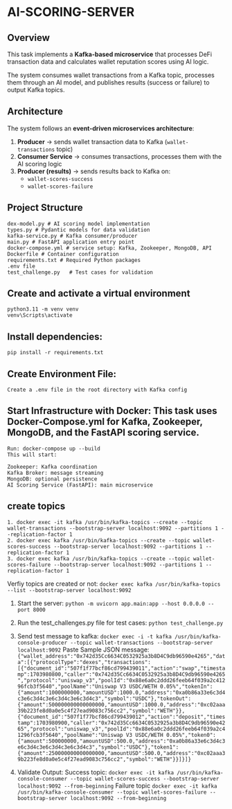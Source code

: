 # AI-SCORING-SERVER

##  Overview
This task implements a **Kafka-based microservice** that processes DeFi transaction data and calculates wallet reputation scores using AI logic.  

The system consumes wallet transactions from a Kafka topic, processes them through an AI model, and publishes results (success or failure) to output Kafka topics.  

##  Architecture
The system follows an **event-driven microservices architecture**:

1. **Producer** → sends wallet transaction data to Kafka (`wallet-transactions` topic)  
2. **Consumer Service** → consumes transactions, processes them with the AI scoring logic  
3. **Producer (results)** → sends results back to Kafka on:  
   - `wallet-scores-success` 
   - `wallet-scores-failure`

##  Project Structure
    dex-model.py # AI scoring model implementation
    types.py # Pydantic models for data validation
    kafka-service.py # Kafka consumer/producer
    main.py # FastAPI application entry point
    docker-compose.yml # service setup: Kafka, Zookeeper, MongoDB, API
    Dockerfile # Container configuration
    requirements.txt # Required Python packages
    .env file 
    test_challenge.py   # Test cases for validation

## Create and activate a virtual environment
    python3.11 -m venv venv
    venv\Scripts\activate

## Install dependencies: 
    pip install -r requirements.txt

## Create Environment File: 
    Create a .env file in the root directory with Kafka config

## Start Infrastructure with Docker: This task uses Docker-Compose.yml for Kafka, Zookeeper, MongoDB, and the FastAPI scoring service.
    Run: docker-compose up --build
    This will start:
    
    Zookeeper: Kafka coordination
    Kafka Broker: message streaming
    MongoDB: optional persistence
    AI Scoring Service (FastAPI): main microservice

## create topics 
    1. docker exec -it kafka /usr/bin/kafka-topics --create --topic wallet-transactions --bootstrap-server localhost:9092 --partitions 1 --replication-factor 1
    2. docker exec kafka /usr/bin/kafka-topics --create --topic wallet-scores-success --bootstrap-server localhost:9092 --partitions 1 --replication-factor 1
    3. docker exec kafka /usr/bin/kafka-topics --create --topic wallet-scores-failure --bootstrap-server localhost:9092 --partitions 1 --replication-factor 1
  
Verfiy topics are created or not:
   `docker exec kafka /usr/bin/kafka-topics --list --bootstrap-server localhost:9092`

1. Start the server:
   `python -m uvicorn app.main:app --host 0.0.0.0 --port 8000`
2. Run the test_challenges.py file for test cases:
   `python test_challenge.py`
3. Send test message to kafka:
   `docker exec -i -t kafka /usr/bin/kafka-console-producer --topic wallet-transactions --bootstrap-server localhost:9092`
   Paste Sample JSON message:
   `{"wallet_address":"0x742d35Cc6634C0532925a3b8D4C9db96590e4265","data":[{"protocolType":"dexes","transactions":[{"document_id":"507f1f77bcf86cd799439011","action":"swap","timestamp":1703980800,"caller":"0x742d35Cc6634C0532925a3b8D4C9db96590e4265","protocol":"uniswap_v3","poolId":"0x88e6a0c2ddd26feeb64f039a2c41296fcb3f5640","poolName":"Uniswap V3 USDC/WETH 0.05%","tokenIn":{"amount":1000000000,"amountUSD":1000.0,"address":"0xa0b86a33e6c3d4c3e6c3d4c3e6c3d4c3e6c3d4c3","symbol":"USDC"},"tokenOut":{"amount":500000000000000000,"amountUSD":1000.0,"address":"0xc02aaa39b223fe8d0a0e5c4f27ead9083c756cc2","symbol":"WETH"}},{"document_id":"507f1f77bcf86cd799439012","action":"deposit","timestamp":1703980900,"caller":"0x742d35Cc6634C0532925a3b8D4C9db96590e4265","protocol":"uniswap_v3","poolId":"0x88e6a0c2ddd26feeb64f039a2c41296fcb3f5640","poolName":"Uniswap V3 USDC/WETH 0.05%","token0":{"amount":500000000,"amountUSD":500.0,"address":"0xa0b86a33e6c3d4c3e6c3d4c3e6c3d4c3e6c3d4c3","symbol":"USDC"},"token1":{"amount":250000000000000000,"amountUSD":500.0,"address":"0xc02aaa39b223fe8d0a0e5c4f27ead9083c756cc2","symbol":"WETH"}}]}]}`

4. Validate Output:
   Success topic:
   `docker exec -it kafka /usr/bin/kafka-console-consumer --topic wallet-scores-success --bootstrap-server localhost:9092 --from-beginning`
   Failure topic
   `docker exec -it kafka /usr/bin/kafka-console-consumer --topic wallet-scores-failure --bootstrap-server localhost:9092 --from-beginning`

   


    
    
